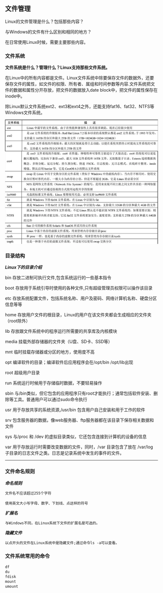 ## 文件管理 ##

Linux的文件管理是什么？包括那些内容？

与Windows的文件有什么区别和相同的地方？

在日常使用Linux时候，需要主要那些内容。

### 文件系统 ###

**文件系统是什么？管理什么？Linux支持那些文件系统。**

在Linux中的所有内容都是文件。Linux文件系统中除要保存文件的数据外，还要保存文件的属性，如文件的权限、所有者、属组和时间参数等内容.文件系统把文件的数据和属性分开存放，把文件的数据放入date block中，把文件的属性保存在inode中。

除Linux默认文件系统ext2、ext3和ext4之外，还能支持fat16、fat32、NTFS等Windows文件系统。

![avatar](./res/0201.png)


### 目录结构 ###
***Linux下的目录介绍***

bin     存放二进制可执行文件,包含系统运行的一些基本指令

boot    存放用于系统引导时使用的各种文件,只有超级管理员权限可以操作该目录

etc     存放系统配置文件，包括系统名称、用户及密码、网络计算机名称、硬盘分区信息等等

home    存放用户文件的根目录，Linux的用户在该文件夹都会生成相应的文件夹（root除外）

lib     存放跟文件系统中的程序运行所需要的共享库及内核模块

media   挂载外部存储器的文件夹（U盘、SD卡、SSD等）

mnt     临时挂载存储器或分区的地方，使用度不高

opt     编译软件的目录；编译软件后应用程序会在/opt/bin /opt/lib出现

root    超级用户目录

run     系统运行时候用于存储临时数据，不要轻易操作

sbin    与/bin类似，但它包含的应用程序只有root才能执行；通常包括软件安装、删除等工具。普通用户可以通过sudo命令执行

usr     用于存放共享的系统资源,/usr/bin 包含用户自己安装和用于工作的软件

srv     包含服务器的数据，像web服务器、ftp服务器都在该目录下保存相关数据和文件

sys     与/proc 和 /dev 的虚拟目录类似，它还包含连接到计算机的设备的信息

var     用于存放运行时需要改变数据的文件，同时，/var 目录包含了放在 /var/log 子目录的日志文件之类。日志是记录系统中发生的事件的文件。

--------

### 文件命名规则 ###

***命名规则***

	文件名不应该超过255个字符

	使用英文大小写字母、数字、下划线、点这样的符号

***扩展名***

	与Windows不同，在Linux系统下文件的扩展名是可选的。

***隐藏文件***

	以点开头的文件在Linux系统中是隐藏文件;通过命令ls -a可以查看。

### 文件系统常用的命令 ###
    df
    du
    fdisk
    mount 
    umount 

